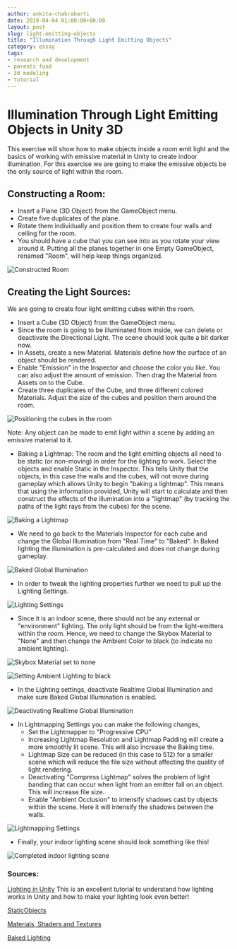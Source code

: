 ```yaml
---
author: ankita-chakrabarti
date: 2019-04-04 01:00:00+00:00
layout: post
slug: light-emitting-objects
title: "Illumination Through Light Emitting Objects"
category: essay
tags:
- research and development
- parents fund
- 3d modeling
- tutorial
---
```

# Illumination Through Light Emitting Objects in Unity 3D

This exercise will show how to make objects inside a room emit light and the basics of working with emissive material in Unity to create indoor illumination. For this exercise we are going to make the emissive objects be the only source of light within the room.

## Constructing a Room:

- Insert a Plane (3D Object) from the GameObject menu.
- Create five duplicates of the plane.
- Rotate them individually and position them to create four walls and ceiling for the room.
- You should have a cube that you can see into as you rotate your view around it. Putting all the planes together in one Empty GameObject, renamed "Room", will help keep things organized.

![Constructed Room](/assets/post-media/light-emitters/1.png)

## Creating the Light Sources:

We are going to create four light emitting cubes within the room.

- Insert a Cube (3D Object) from the GameObject menu.
- Since the room is going to be illuminated from inside, we can delete or deactivate the Directional Light. The scene should look quite a bit darker now.
- In Assets, create a new Material. Materials define how the surface of an object should be rendered.
- Enable "Emission" in the Inspector and choose the color you like. You can also adjust the amount of emission. Then drag the Material from Assets on to the Cube.
- Create three duplicates of the Cube, and three different colored Materials. Adjust the size of the cubes and position them around the room.

![Positioning the cubes in the room](/assets/post-media/light-emitters/2.png)

Note: Any object can be made to emit light within a scene by adding an emissive material to it.

- Baking a Lightmap: The room and the light emitting objects all need to be static (or non-moving) in order for the lighting to work. Select the objects and enable Static in the Inspector. This tells Unity that the objects, in this case the walls and the cubes, will not move during gameplay which allows Unity to begin "baking a lightmap". This means that using the information provided, Unity will start to calculate and then construct the effects of the illumination into a "lightmap" (by tracking the paths of the light rays from the cubes) for the scene.

![Baking a Lightmap](/assets/post-media/light-emitters/3.png)

- We need to go back to the Materials Inspector for each cube and change the Global Illumination from "Real Time" to "Baked". In Baked lighting the illumination is pre-calculated and does not change during gameplay.

![Baked Global Illumination](/assets/post-media/light-emitters/4.png)

- In order to tweak the lighting properties further we need to pull up the Lighting Settings.

![Lighting Settings](/assets/post-media/light-emitters/5.png)

- Since it is an indoor scene, there should not be any external or "environment" lighting. The only light should be from the light-emitters within the room. Hence, we need to change the Skybox Material to "None" and then change the Ambient Color to black (to indicate no ambient lighting).

![Skybox Material set to none](/assets/post-media/light-emitters/6.png)

![Setting Ambient Lighting to black](/assets/post-media/light-emitters/7.png)

- In the Lighting settings, deactivate Realtime Global Illumination and make sure Baked Global Illumination is enabled.

![Deactivating Realtime Global Illumination](/assets/post-media/light-emitters/8.png)

- In Lightmapping Settings you can make the following changes,
   - Set the Lightmapper to "Progressive CPU"
   - Increasing Lightmap Resolution and Lightmap Padding will create a more smoothly lit scene. This will also increase the Baking time.
   - Lightmap Size can be reduced (in this case to 512) for a smaller scene which will reduce the file size without affecting the quality of light rendering.
   - Deactivating "Compress Lightmap" solves the problem of light banding that can occur when light from an emitter fall on an object. This will increase file size.
   - Enable "Ambient Occlusion" to intensify shadows cast by objects within the scene. Here it will intensify the shadows between the walls.

![Lightmapping Settings](/assets/post-media/light-emitters/9.png)

- Finally, your indoor lighting scene should look something like this!

![Completed indoor lighting scene](/assets/post-media/light-emitters/10.png)

### Sources:

[Lighting in Unity](https://www.youtube.com/watch?v=VnG2gOKV9dw.html) This is an excellent tutorial to understand how   lighting works in Unity and how to make your lighting look even better!

[StaticObjects](https://docs.unity3d.com/Manual/StaticObjects.html)

[Materials, Shaders and Textures](https://docs.unity3d.com/Manual/Shaders.html)

[Baked Lighting](https://docs.unity3d.com/Manual/LightMode-Baked.html)


















